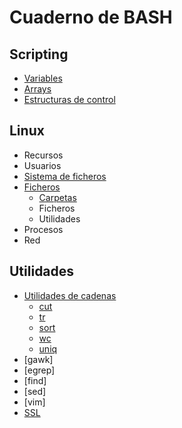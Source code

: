 # Cuaderno de BASH

## Scripting

- [Variables](variables.md)
- [Arrays](arrays.md)
- [Estructuras de control](control.md)

## Linux
- Recursos
- Usuarios
- [Sistema de ficheros](ficheros/filesystems.md)
- [Ficheros](ficheros/)
    - [Carpetas](ficheros/carpetas.md)
    - Ficheros
    - Utilidades
- Procesos
- Red

## Utilidades
- [Utilidades de cadenas](util_strings.md)
    - [cut](util_strings.md#cut)
    - [tr](util_strings.md#tr)
    - [sort](util_strings.md#sort)
    - [wc](util_strings.md#wc)
    - [uniq](util_strings.md#uniq)
- [gawk]
- [egrep]
- [find]
- [sed]
- [vim]
- [SSL](ssl.md)